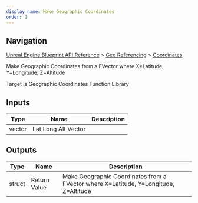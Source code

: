 ```yaml
---
display_name: Make Geographic Coordinates
order: 1
---
```

## Navigation

[Unreal Engine Blueprint API Reference](https://dev.epicgames.com/documentation/en-us/unreal-engine/BlueprintAPI) > [Geo Referencing](https://dev.epicgames.com/documentation/en-us/unreal-engine/BlueprintAPI/GeoReferencing) > [Coordinates](https://dev.epicgames.com/documentation/en-us/unreal-engine/BlueprintAPI/GeoReferencing/Coordinates)

Make Geographic Coordinates from a FVector where X=Latitude, Y=Longitude, Z=Altitude

Target is Geographic Coordinates Function Library

## Inputs

| Type | Name | Description |
| --- | --- | --- |
| vector | Lat Long Alt Vector |  |

## Outputs

| Type | Name | Description |
| --- | --- | --- |
| struct | Return Value | Make Geographic Coordinates from a FVector where X=Latitude, Y=Longitude, Z=Altitude |
